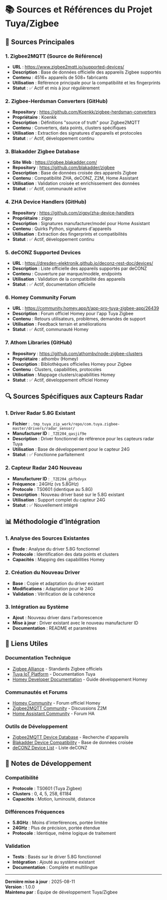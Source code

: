 # 📚 Sources et Références du Projet Tuya/Zigbee

## 🎯 **Sources Principales**

### **1. Zigbee2MQTT (Source de Référence)**
- **URL** : https://www.zigbee2mqtt.io/supported-devices/
- **Description** : Base de données officielle des appareils Zigbee supportés
- **Contenu** : 4516+ appareils de 508+ fabricants
- **Utilisation** : Référence principale pour la compatibilité et les fingerprints
- **Statut** : ✅ Actif et mis à jour régulièrement

### **2. Zigbee-Herdsman Converters (GitHub)**
- **Repository** : https://github.com/Koenkk/zigbee-herdsman-converters
- **Propriétaire** : Koenkk
- **Description** : Définitions "source of truth" pour Zigbee2MQTT
- **Contenu** : Converters, data points, clusters spécifiques
- **Utilisation** : Extraction des signatures d'appareils et protocoles
- **Statut** : ✅ Actif, développement continu

### **3. Blakadder Zigbee Database**
- **Site Web** : https://zigbee.blakadder.com/
- **Repository** : https://github.com/blakadder/zigbee
- **Description** : Base de données croisée des appareils Zigbee
- **Contenu** : Compatibilité ZHA, deCONZ, Z2M, Home Assistant
- **Utilisation** : Validation croisée et enrichissement des données
- **Statut** : ✅ Actif, communauté active

### **4. ZHA Device Handlers (GitHub)**
- **Repository** : https://github.com/zigpy/zha-device-handlers
- **Propriétaire** : zigpy
- **Description** : Signatures manufacturer/model pour Home Assistant
- **Contenu** : Quirks Python, signatures d'appareils
- **Utilisation** : Extraction des fingerprints et compatibilités
- **Statut** : ✅ Actif, développement continu

### **5. deCONZ Supported Devices**
- **URL** : https://dresden-elektronik.github.io/deconz-rest-doc/devices/
- **Description** : Liste officielle des appareils supportés par deCONZ
- **Contenu** : Couverture par marque/modèle, endpoints
- **Utilisation** : Validation de la compatibilité des appareils
- **Statut** : ✅ Actif, documentation officielle

### **6. Homey Community Forum**
- **URL** : https://community.homey.app/t/app-pro-tuya-zigbee-app/26439
- **Description** : Forum officiel Homey pour l'app Tuya Zigbee
- **Contenu** : Retours utilisateurs, problèmes, demandes de support
- **Utilisation** : Feedback terrain et améliorations
- **Statut** : ✅ Actif, communauté Homey

### **7. Athom Libraries (GitHub)**
- **Repository** : https://github.com/athombv/node-zigbee-clusters
- **Propriétaire** : athombv (Homey)
- **Description** : Bibliothèques officielles Homey pour Zigbee
- **Contenu** : Clusters, capabilities, protocoles
- **Utilisation** : Mappage clusters/capabilities Homey
- **Statut** : ✅ Actif, développement officiel Homey

## 🔍 **Sources Spécifiques aux Capteurs Radar**

### **1. Driver Radar 5.8G Existant**
- **Fichier** : `.tmp_tuya_zip_work/repo/com.tuya.zigbee-master/drivers/radar_sensor/`
- **Manufacturer ID** : `_TZE204_qasjif9e`
- **Description** : Driver fonctionnel de référence pour les capteurs radar Tuya
- **Utilisation** : Base de développement pour le capteur 24G
- **Statut** : ✅ Fonctionne parfaitement

### **2. Capteur Radar 24G Nouveau**
- **Manufacturer ID** : `_TZE204_gkfbdvyx`
- **Fréquence** : 24GHz (vs 5.8GHz)
- **Protocole** : TS0601 (identique au 5.8G)
- **Description** : Nouveau driver basé sur le 5.8G existant
- **Utilisation** : Support complet du capteur 24G
- **Statut** : ✅ Nouvellement intégré

## 📊 **Méthodologie d'Intégration**

### **1. Analyse des Sources Existantes**
- **Étude** : Analyse du driver 5.8G fonctionnel
- **Protocole** : Identification des data points et clusters
- **Capacités** : Mapping des capabilities Homey

### **2. Création du Nouveau Driver**
- **Base** : Copie et adaptation du driver existant
- **Modifications** : Adaptation pour le 24G
- **Validation** : Vérification de la cohérence

### **3. Intégration au Système**
- **Ajout** : Nouveau driver dans l'arborescence
- **Mise à jour** : Driver existant avec le nouveau manufacturer ID
- **Documentation** : README et paramètres

## 🔗 **Liens Utiles**

### **Documentation Technique**
- [Zigbee Alliance](https://zigbeealliance.org/) - Standards Zigbee officiels
- [Tuya IoT Platform](https://iot.tuya.com/) - Documentation Tuya
- [Homey Developer Documentation](https://apps.homey.app/nl/developer) - Guide développement Homey

### **Communautés et Forums**
- [Homey Community](https://community.homey.app/) - Forum officiel Homey
- [Zigbee2MQTT Community](https://github.com/Koenkk/zigbee2mqtt/discussions) - Discussions Z2M
- [Home Assistant Community](https://community.home-assistant.io/) - Forum HA

### **Outils de Développement**
- [Zigbee2MQTT Device Database](https://www.zigbee2mqtt.io/supported-devices/) - Recherche d'appareils
- [Blakadder Device Compatibility](https://zigbee.blakadder.com/) - Base de données croisée
- [deCONZ Device List](https://dresden-elektronik.github.io/deconz-rest-doc/devices/) - Liste deCONZ

## 📝 **Notes de Développement**

### **Compatibilité**
- **Protocole** : TS0601 (Tuya Zigbee)
- **Clusters** : 0, 4, 5, 258, 61184
- **Capacités** : Motion, luminosité, distance

### **Différences Fréquences**
- **5.8GHz** : Moins d'interférences, portée limitée
- **24GHz** : Plus de précision, portée étendue
- **Protocole** : Identique, même logique de traitement

### **Validation**
- **Tests** : Basés sur le driver 5.8G fonctionnel
- **Intégration** : Ajouté au système existant
- **Documentation** : Complète et multilingue

---

**Dernière mise à jour** : 2025-08-11  
**Version** : 1.0.0  
**Maintenu par** : Équipe de développement Tuya/Zigbee
